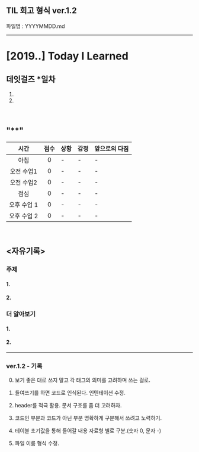 ## TIL 회고 형식 ver.1.2


파일명 : YYYYMMDD.md

-----

# [2019.**.**] Today I Learned
## 데잇걸즈 *일차

1. 
2. 

<br>

## "**"

|시간|점수|상황 | 감정 | 앞으로의 다짐|
|:---:|:---:|---|---|---|
|아침|0|-|-|-|
|오전 수업1|0|-|-|-|
|오전 수업2|0|-|-|-|
|점심|0|-|-|-|
|오후 수업 1|0|-|-|-|
|오후 수업 2|0|-|-|-|


<br>

## <자유기록>

### 주제

#### 1.

#### 2.

### 더 알아보기

#### 1. 

#### 2. 

-----

### ver.1.2 - 기록

0. 보기 좋은 대로 쓰지 말고 각 태그의 의미를 고려하며 쓰는 걸로.

1. 들여쓰기를 하면 코드로 인식된다. 인텐테이션 수정.

2. header를 적극 활용. 문서 구조를 좀 더 고려하자.

3. 코드인 부분과 코드가 아닌 부분 명확하게 구분해서 쓰려고 노력하기.

4. 테이블 초기값을 통해 들어갈 내용 자료형 별로 구분.(숫자 0, 문자 -)

5. 파일 이름 형식 수정.
